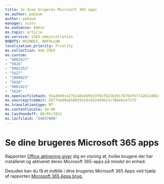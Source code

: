 ```yaml
---
title: Se dine brugeres Microsoft 365 apps
ms.author: pebaum
author: pebaum
manager: scotv
ms.audience: Admin
ms.topic: article
ms.service: o365-administration
ROBOTS: NOINDEX, NOFOLLOW
localization_priority: Priority
ms.collection: Adm_O365
ms.custom:
- "9002427"
- "5626"
- "9002352"
- "5627"
- "2000023"
- "5628"
- "9001421"
- "5629"
ms.openlocfilehash: 93a49d9c4276140abb9b33f857621bd917b7b4fb77a262a002ce96a6e6124fb7
ms.sourcegitcommit: b5f7da89a650d2915dc652449623c78be6247175
ms.translationtype: MT
ms.contentlocale: da-DK
ms.lasthandoff: 08/05/2021
ms.locfileid: "54037098"
---
```

# <a name="view-your-users-microsoft-365-apps-activity"></a>Se dine brugeres Microsoft 365 apps

Rapporten [Office aktivering giver](https://docs.microsoft.com/microsoft-365/admin/activity-reports/microsoft-office-activations?view=o365-worldwide) dig en visning af, hvilke brugere der har installeret og aktiveret deres Microsoft 365-apps på mindst én enhed.

Desuden kan du få et indblik i dine brugeres Microsoft 365 Apps ved hjælp af rapporten [Microsoft 365 Apps brug.](https://docs.microsoft.com/microsoft-365/admin/activity-reports/microsoft365-apps-usage?view=o365-worldwide)

